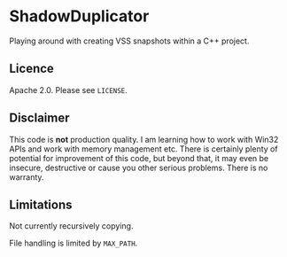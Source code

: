 # ShadowDuplicator

Playing around with creating VSS snapshots within a C++ project.

## Licence

Apache 2.0. Please see `LICENSE`.

## Disclaimer

This code is **not** production quality. I am learning how to work with Win32 APIs and work
with memory management etc. There is certainly plenty of potential for improvement of this code,
but beyond that, it may even be insecure, destructive or cause you other serious problems. There 
is no warranty.

## Limitations

Not currently recursively copying.

File handling is limited by `MAX_PATH`.
